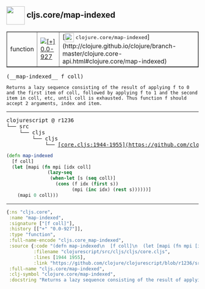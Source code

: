 ## <img width="48px" valign="middle" src="http://i.imgur.com/Hi20huC.png"> cljs.core/map-indexed

 <table border="1">
<tr>
<td>function</td>
<td><a href="https://github.com/cljsinfo/api-refs/tree/0.0-927"><img valign="middle" alt="[+] 0.0-927" src="https://img.shields.io/badge/+-0.0--927-lightgrey.svg"></a> </td>
<td>
[<img height="24px" valign="middle" src="http://i.imgur.com/1GjPKvB.png"> <samp>clojure.core/map-indexed</samp>](http://clojure.github.io/clojure/branch-master/clojure.core-api.html#clojure.core/map-indexed)
</td>
</tr>
</table>

 <samp>
(__map-indexed__ f coll)<br>
</samp>

```
Returns a lazy sequence consisting of the result of applying f to 0
and the first item of coll, followed by applying f to 1 and the second
item in coll, etc, until coll is exhausted. Thus function f should
accept 2 arguments, index and item.
```

---

 <pre>
clojurescript @ r1236
└── src
    └── cljs
        └── cljs
            └── <ins>[core.cljs:1944-1955](https://github.com/clojure/clojurescript/blob/r1236/src/cljs/cljs/core.cljs#L1944-L1955)</ins>
</pre>

```clj
(defn map-indexed
  [f coll]
  (let [mapi (fn mpi [idx coll]
               (lazy-seq
                (when-let [s (seq coll)]
                  (cons (f idx (first s))
                        (mpi (inc idx) (rest s))))))]
    (mapi 0 coll)))
```


---

```clj
{:ns "cljs.core",
 :name "map-indexed",
 :signature ["[f coll]"],
 :history [["+" "0.0-927"]],
 :type "function",
 :full-name-encode "cljs.core_map-indexed",
 :source {:code "(defn map-indexed\n  [f coll]\n  (let [mapi (fn mpi [idx coll]\n               (lazy-seq\n                (when-let [s (seq coll)]\n                  (cons (f idx (first s))\n                        (mpi (inc idx) (rest s))))))]\n    (mapi 0 coll)))",
          :filename "clojurescript/src/cljs/cljs/core.cljs",
          :lines [1944 1955],
          :link "https://github.com/clojure/clojurescript/blob/r1236/src/cljs/cljs/core.cljs#L1944-L1955"},
 :full-name "cljs.core/map-indexed",
 :clj-symbol "clojure.core/map-indexed",
 :docstring "Returns a lazy sequence consisting of the result of applying f to 0\nand the first item of coll, followed by applying f to 1 and the second\nitem in coll, etc, until coll is exhausted. Thus function f should\naccept 2 arguments, index and item."}

```
